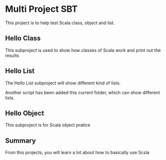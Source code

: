 # Multi Project SBT 
This project is to help test Scala class, object and list.  

## Hello Class

This subproject is used to show how classes of Scala work and print out the results

## Hello List

The Hello List subproject will show different kind of lists.

Another script has been added this current folder, which can show different lists. 

##  Hello Object 

 This subproject is for Scala object pratice 
 
 
 

## Summary 

From this projects,  you will learn a lot about how to basically use Scsla

  
  